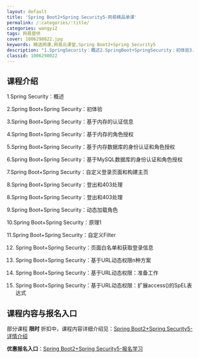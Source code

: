 ```yaml
---
layout: default
title: 'Spring Boot2+Spring Security5-网易精品单课'
permalink: /:categories/:title/
categories: wangyi2
tags: 网易提供
cover: 1006298022.jpg
keywords: 精选网课,网易云课堂,Spring Boot2+Spring Security5
description: "1.SpringSecurity：概述2.SpringBoot+SpringSecurity：初体验3.SpringBoot+SpringSecurity：基于内存的认证信息4.Spring"
classid: 1006298022
---
```


## 课程介绍

1.Spring Security：概述

2.Spring Boot+Spring Security：初体验

3.Spring Boot+Spring Security：基于内存的认证信息

4.Spring Boot+Spring Security：基于内存的角色授权

5.Spring Boot+Spring Security：基于内存数据库的身份认证和角色授权

6.Spring Boot+Spring Security：基于MySQL数据库的身份认证和角色授权

7.Spring Boot+Spring Security：自定义登录页面和构建主页

8.Spring Boot+Spring Security：登出和403处理

8.Spring Boot+Spring Security：登出和403处理

9.Spring Boot+Spring Security：动态加载角色

10.Spring Boot+Spring Security：原理1

11.Spring Boot+Spring Security：自定义Filter

12.	Spring Boot+Spring Security：页面白名单和获取登录信息

13.	Spring Boot+Spring Security：基于URL动态权限n种方案

14.	Spring Boot+Spring Security：基于URL动态权限：准备工作

15.	Spring Boot+Spring Security：基于URL动态权限：扩展access()的SpEL表达式

## 课程内容与报名入口

部分课程 **限时** 折扣中，课程内容详细介绍见：[Spring Boot2+Spring Security5-详情介绍](https://study.163.com/course/introduction/1006298022.htm?share=1&shareId=1025206652&utm_campaign=share&utm_medium=iphoneShare&utm_source=&utm_u=1025206652)

**优惠报名入口**：[Spring Boot2+Spring Security5-报名学习](https://study.163.com/course/introduction/1006298022.htm?share=1&shareId=1025206652&utm_campaign=share&utm_medium=iphoneShare&utm_source=&utm_u=1025206652)

